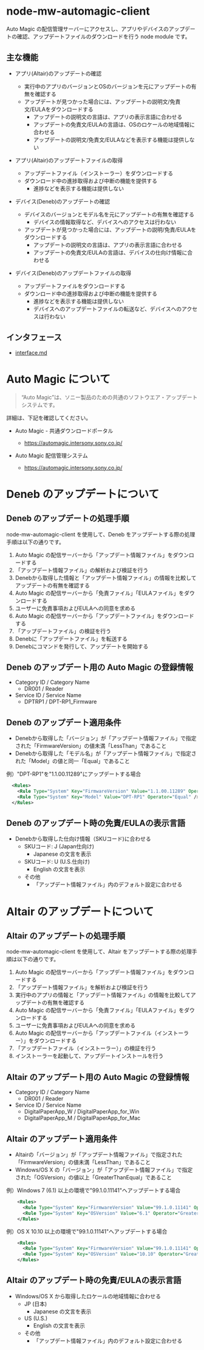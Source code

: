 # node-mw-automagic-client

Auto Magic の配信管理サーバーにアクセスし、アプリやデバイスのアップデートの確認、アップデートファイルのダウンロードを行う node module です。

## 主な機能

- アプリ(Altair)のアップデートの確認
  - 実行中のアプリのバージョンとOSのバージョンを元にアップデートの有無を確認する
  - アップデートが見つかった場合には、アップデートの説明文/免責文/EULAをダウンロードする
    - アップデートの説明文の言語は、アプリの表示言語に合わせる
    - アップデートの免責文/EULAの言語は、OSのロケールの地域情報に合わせる
    - アップデートの説明文/免責文/EULAなどを表示する機能は提供しない

- アプリ(Altair)のアップデートファイルの取得
  - アップデートファイル（インストーラー）をダウンロードする
  - ダウンロード中の進捗取得および中断の機能を提供する
    - 進捗などを表示する機能は提供しない

- デバイス(Deneb)のアップデートの確認
  - デバイスのバージョンとモデル名を元にアップデートの有無を確認する
    - デバイスの情報取得など、デバイスへのアクセスは行わない
  - アップデートが見つかった場合には、アップデートの説明/免責/EULAをダウンロードする
    - アップデートの説明文の言語は、アプリの表示言語に合わせる
    - アップデートの免責文/EULAの言語は、デバイスの仕向け情報に合わせる

- デバイス(Deneb)のアップデートファイルの取得
  - アップデートファイルをダウンロードする
  - ダウンロード中の進捗取得および中断の機能を提供する
    - 進捗などを表示する機能は提供しない
    - デバイスへのアップデートファイルの転送など、デバイスへのアクセスは行わない

## インタフェース

* [interface.md](doc/interface.md)


# Auto Magic について

> “Auto Magic”は、ソニー製品のための共通のソフトウエア・アップデートシステムです。

詳細は、下記を確認してください。

- Auto Magic - 共通ダウンロードポータル
  - https://automagic.intersony.sony.co.jp/

- Auto Magic 配信管理システム
  - https://automagic.intersony.sony.co.jp/


# Deneb のアップデートについて

## Deneb のアップデートの処理手順

node-mw-automagic-client を使用して、Deneb をアップデートする際の処理手順は以下の通りです。

1. Auto Magic の配信サーバーから「アップデート情報ファイル」をダウンロードする
2. 「アップデート情報ファイル」の解析および検証を行う
3. Denebから取得した情報と「アップデート情報ファイル」の情報を比較してアップデートの有無を確認する
4. Auto Magic の配信サーバーから「免責ファイル」「EULAファイル」をダウンロードする
5. ユーザーに免責事項およびEULAへの同意を求める
6. Auto Magic の配信サーバーから「アップデートファイル」をダウンロードする
7. 「アップデートファイル」の検証を行う
8. Denebに「アップデートファイル」を転送する
9. Denebにコマンドを発行して、アップデートを開始する

## Deneb のアップデート用の Auto Magic の登録情報

- Category ID / Category Name
  - DR001 / Reader
- Service ID / Service Name
  - DPTRP1 / DPT-RP1_Firmware

## Deneb のアップデート適用条件

- Denebから取得した「バージョン」が「アップデート情報ファイル」で指定された「FirmwareVersion」の値未満「LessThan」であること
- Denebから取得した「モデル名」が「アップデート情報ファイル」で指定された「Model」の値と同一「Equal」であること

例）"DPT-RP1"を"1.1.00.11289"にアップデートする場合
```xml
  <Rules> 
    <Rule Type="System" Key="FirmwareVersion" Value="1.1.00.11289" Operator="LessThan" /> 
    <Rule Type="System" Key="Model" Value="DPT-RP1" Operator="Equal" /> 
  </Rules> 
```

## Deneb のアップデート時の免責/EULAの表示言語

- Denebから取得した仕向け情報（SKUコード)に合わせる
  - SKUコード: J (Japan仕向け)
    - Japanese の文言を表示
  - SKUコード: U (U.S.仕向け)
    - English の文言を表示
  - その他
    - 「アップデート情報ファイル」内のデフォルト設定に合わせる



# Altair のアップデートについて

## Altair のアップデートの処理手順

node-mw-automagic-client を使用して、Altair をアップデートする際の処理手順は以下の通りです。

1. Auto Magic の配信サーバーから「アップデート情報ファイル」をダウンロードする
2. 「アップデート情報ファイル」を解析および検証を行う
3. 実行中のアプリの情報と「アップデート情報ファイル」の情報を比較してアップデートの有無を確認する
4. Auto Magic の配信サーバーから「免責ファイル」「EULAファイル」をダウンロードする
5. ユーザーに免責事項およびEULAへの同意を求める
6. Auto Magic の配信サーバーから「アップデートファイル（インストーラー）」をダウンロードする
7. 「アップデートファイル（インストーラー）」の検証を行う
8. インストーラーを起動して、アップデートインストールを行う


## Altair のアップデート用の Auto Magic の登録情報

- Category ID / Category Name
  - DR001 / Reader
- Service ID / Service Name
  - DigitalPaperApp_W / DigitalPaperApp_for_Win
  - DigitalPaperApp_M / DigitalPaperApp_for_Mac

## Altair のアップデート適用条件

- Altairの「バージョン」が「アップデート情報ファイル」で指定された「FirmwareVersion」の値未満「LessThan」であること
- Windows/OS X の「バージョン」が「アップデート情報ファイル」で指定された「OSVersion」の値以上「GreaterThanEqual」であること

例）Windows 7 (6.1) 以上の環境で"99.1.0.11141"へアップデートする場合
```xml
    <Rules> 
      <Rule Type="System" Key="FirmwareVersion" Value="99.1.0.11141" Operator="LessThan" /> 
      <Rule Type="System" Key="OSVersion" Value="6.1" Operator="GreaterThanEqual" /> 
    </Rules>
```

例）OS X 10.10 以上の環境で"99.1.0.11141"へアップデートする場合
```xml
    <Rules> 
      <Rule Type="System" Key="FirmwareVersion" Value="99.1.0.11141" Operator="LessThan" /> 
      <Rule Type="System" Key="OSVersion" Value="10.10" Operator="GreaterThanEqual" /> 
    </Rules> 
```

## Altair のアップデート時の免責/EULAの表示言語

- Windows/OS X から取得したロケールの地域情報に合わせる
  - JP (日本)
    - Japanese の文言を表示
  - US (U.S.)
    - English の文言を表示
  - その他
    - 「アップデート情報ファイル」内のデフォルト設定に合わせる





